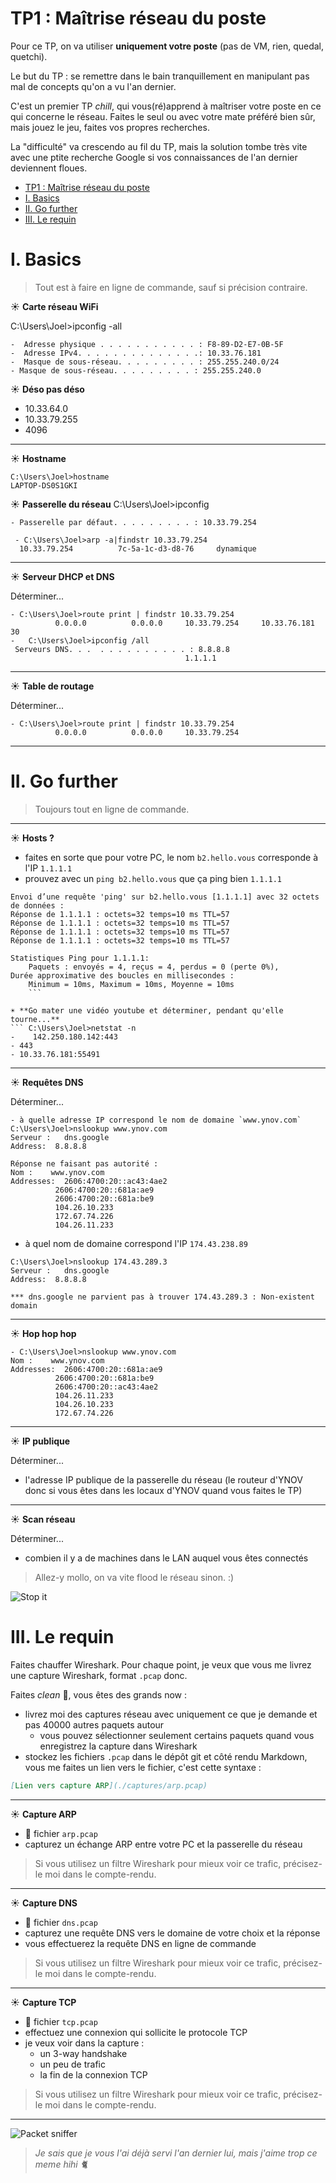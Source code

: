# TP1 : Maîtrise réseau du poste

Pour ce TP, on va utiliser **uniquement votre poste** (pas de VM, rien, quedal, quetchi).

Le but du TP : se remettre dans le bain tranquillement en manipulant pas mal de concepts qu'on a vu l'an dernier.

C'est un premier TP *chill*, qui vous(ré)apprend à maîtriser votre poste en ce qui concerne le réseau. Faites le seul ou avec votre mate préféré bien sûr, mais jouez le jeu, faites vos propres recherches.

La "difficulté" va crescendo au fil du TP, mais la solution tombe très vite avec une ptite recherche Google si vos connaissances de l'an dernier deviennent floues.

- [TP1 : Maîtrise réseau du poste](#tp1--maîtrise-réseau-du-poste)
- [I. Basics](#i-basics)
- [II. Go further](#ii-go-further)
- [III. Le requin](#iii-le-requin)

# I. Basics

> Tout est à faire en ligne de commande, sauf si précision contraire.

☀️ **Carte réseau WiFi**

C:\Users\Joel>ipconfig -all
```
-  Adresse physique . . . . . . . . . . . : F8-89-D2-E7-0B-5F
-  Adresse IPv4. . . . . . . . . . . . . .: 10.33.76.181
-  Masque de sous-réseau. . . . . . . . . : 255.255.240.0/24
- Masque de sous-réseau. . . . . . . . . : 255.255.240.0
 ```

☀️ **Déso pas déso**
- 10.33.64.0 
- 10.33.79.255
- 4096
---

☀️ **Hostname**

```
C:\Users\Joel>hostname
LAPTOP-DS0S1GKI
```


☀️ **Passerelle du réseau**
C:\Users\Joel>ipconfig
```
- Passerelle par défaut. . . . . . . . . : 10.33.79.254

 - C:\Users\Joel>arp -a|findstr 10.33.79.254
  10.33.79.254          7c-5a-1c-d3-d8-76     dynamique
  ```

---

☀️ **Serveur DHCP et DNS**

Déterminer...
```
- C:\Users\Joel>route print | findstr 10.33.79.254
          0.0.0.0          0.0.0.0     10.33.79.254     10.33.76.181     30
-   C:\Users\Joel>ipconfig /all
 Serveurs DNS. . .  . . . . . . . . . . : 8.8.8.8
                                       1.1.1.1
```
---

☀️ **Table de routage**

Déterminer...
```
- C:\Users\Joel>route print | findstr 10.33.79.254
          0.0.0.0          0.0.0.0     10.33.79.254 
```
---

# II. Go further

> Toujours tout en ligne de commande.

---

☀️ **Hosts ?**

- faites en sorte que pour votre PC, le nom `b2.hello.vous` corresponde à l'IP `1.1.1.1`
- prouvez avec un `ping b2.hello.vous` que ça ping bien `1.1.1.1`
```
Envoi d’une requête 'ping' sur b2.hello.vous [1.1.1.1] avec 32 octets de données :
Réponse de 1.1.1.1 : octets=32 temps=10 ms TTL=57
Réponse de 1.1.1.1 : octets=32 temps=10 ms TTL=57
Réponse de 1.1.1.1 : octets=32 temps=10 ms TTL=57
Réponse de 1.1.1.1 : octets=32 temps=10 ms TTL=57

Statistiques Ping pour 1.1.1.1:
    Paquets : envoyés = 4, reçus = 4, perdus = 0 (perte 0%),
Durée approximative des boucles en millisecondes :
    Minimum = 10ms, Maximum = 10ms, Moyenne = 10ms
    ```

☀️ **Go mater une vidéo youtube et déterminer, pendant qu'elle tourne...**
``` C:\Users\Joel>netstat -n
-    142.250.180.142:443 
- 443
- 10.33.76.181:55491
```
---

☀️ **Requêtes DNS**

Déterminer...
```
- à quelle adresse IP correspond le nom de domaine `www.ynov.com`
C:\Users\Joel>nslookup www.ynov.com
Serveur :   dns.google
Address:  8.8.8.8

Réponse ne faisant pas autorité :
Nom :    www.ynov.com
Addresses:  2606:4700:20::ac43:4ae2
          2606:4700:20::681a:ae9
          2606:4700:20::681a:be9
          104.26.10.233
          172.67.74.226
          104.26.11.233
 ```

- à quel nom de domaine correspond l'IP `174.43.238.89`
```
C:\Users\Joel>nslookup 174.43.289.3
Serveur :   dns.google
Address:  8.8.8.8

*** dns.google ne parvient pas à trouver 174.43.289.3 : Non-existent domain
```


---

☀️ **Hop hop hop**

```
- C:\Users\Joel>nslookup www.ynov.com
Nom :    www.ynov.com
Addresses:  2606:4700:20::681a:ae9
          2606:4700:20::681a:be9
          2606:4700:20::ac43:4ae2
          104.26.11.233
          104.26.10.233
          172.67.74.226
```
---

☀️ **IP publique**

Déterminer...

- l'adresse IP publique de la passerelle du réseau (le routeur d'YNOV donc si vous êtes dans les locaux d'YNOV quand vous faites le TP)

---

☀️ **Scan réseau**

Déterminer...

- combien il y a de machines dans le LAN auquel vous êtes connectés

> Allez-y mollo, on va vite flood le réseau sinon. :)

![Stop it](./img/stop.png)

# III. Le requin

Faites chauffer Wireshark. Pour chaque point, je veux que vous me livrez une capture Wireshark, format `.pcap` donc.

Faites *clean* 🧹, vous êtes des grands now :

- livrez moi des captures réseau avec uniquement ce que je demande et pas 40000 autres paquets autour
  - vous pouvez sélectionner seulement certains paquets quand vous enregistrez la capture dans Wireshark
- stockez les fichiers `.pcap` dans le dépôt git et côté rendu Markdown, vous me faites un lien vers le fichier, c'est cette syntaxe :

```markdown
[Lien vers capture ARP](./captures/arp.pcap)
```

---

☀️ **Capture ARP**

- 📁 fichier `arp.pcap`
- capturez un échange ARP entre votre PC et la passerelle du réseau

> Si vous utilisez un filtre Wireshark pour mieux voir ce trafic, précisez-le moi dans le compte-rendu.

---

☀️ **Capture DNS**

- 📁 fichier `dns.pcap`
- capturez une requête DNS vers le domaine de votre choix et la réponse
- vous effectuerez la requête DNS en ligne de commande

> Si vous utilisez un filtre Wireshark pour mieux voir ce trafic, précisez-le moi dans le compte-rendu.

---

☀️ **Capture TCP**

- 📁 fichier `tcp.pcap`
- effectuez une connexion qui sollicite le protocole TCP
- je veux voir dans la capture :
  - un 3-way handshake
  - un peu de trafic
  - la fin de la connexion TCP

> Si vous utilisez un filtre Wireshark pour mieux voir ce trafic, précisez-le moi dans le compte-rendu.

---

![Packet sniffer](img/wireshark.jpg)

> *Je sais que je vous l'ai déjà servi l'an dernier lui, mais j'aime trop ce meme hihi 🐈*